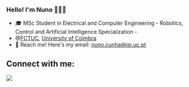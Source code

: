 ### Hello! I'm Nuno 👋🇵🇹

- 🎓 MSc Student in Electrical and Computer Engineering - Robotics, Control and Artificial Intelligence Specialization -
- @[FCTUC](https://www.uc.pt/en/fctuc), [University of Coimbra](https://www.uc.pt/en)
- 📩 Reach me! Here's my email: nuno.cunha@isr.uc.pt


## Connect with me:
<a href="https://www.linkedin.com/in/n-cunha/" target="_blank"><img src="https://img.shields.io/badge/-LinkedIn-%230077B5?style=for-the-badge&logo=linkedin&logoColor=white" target="_blank"></a></a>
